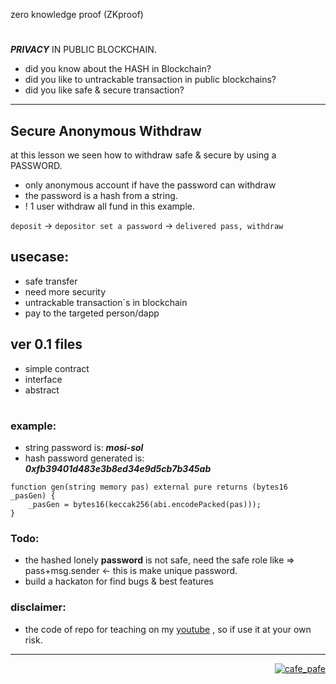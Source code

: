 zero knowledge proof (ZKproof)
#
***PRIVACY*** IN PUBLIC BLOCKCHAIN.

- did you know about the HASH in Blockchain?
- did you like to untrackable transaction in public blockchains?
- did you like safe & secure transaction?

---

## Secure Anonymous Withdraw
at this lesson we seen how to withdraw safe & secure by using a PASSWORD.
- only anonymous account if have the password can withdraw
- the password is a hash from a string.
- ! 1 user withdraw all fund in this example.

`deposit` -> `depositor set a password` -> `delivered pass, withdraw`
<!-- https://drive.google.com/file/d/1E8J1NOWJWsXaQOEFvgRtHGk-p4z4ZeaV/view -->
<!-- https://drive.google.com/file/d/1E8J1NOWJWsXaQOEFvgRtHGk-p4z4ZeaV/view?usp=sharing -->
<!-- <a href="https://drive.google.com/file/d/1E8J1NOWJWsXaQOEFvgRtHGk-p4z4ZeaV/view" target="blank">
    <img src="https://drive.google.com/file/d/1E8J1NOWJWsXaQOEFvgRtHGk-p4z4ZeaV/view" alt="zero knowledge proof" />
</a> -->

## usecase:
- safe transfer
- need more security
- untrackable transaction`s in blockchain
- pay to the targeted person/dapp

## ver 0.1 files
- simple contract
- interface
- abstract

#

### example:
- string password is: ***mosi-sol***
- hash password generated is: ***0xfb39401d483e3b8ed34e9d5cb7b345ab***

```
function gen(string memory pas) external pure returns (bytes16 _pasGen) {
    _pasGen = bytes16(keccak256(abi.encodePacked(pas)));
}
 ```
 
 ### Todo:
 - the hashed lonely **password** is not safe, need the safe role like => pass+msg.sender <- this is make unique password.
 - build a hackaton for find bugs & best features
 
### disclaimer:
- the code of repo for teaching on my [youtube](https://youtube.com/pafecafe) , so if use it at your own risk.

---
<p align="right">
  <a href="https://github.com/mosi-sol" target="blank">
  <img src="https://img.shields.io/badge/Secure%20anonymous-Withdraw-blue?style=flat" alt="cafe_pafe" /></a>  
</p>
